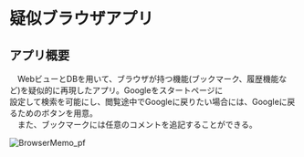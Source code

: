 # 疑似ブラウザアプリ

<h2>アプリ概要</h2>

　WebビューとDBを用いて、ブラウザが持つ機能(ブックマーク、履歴機能など)を疑似的に再現したアプリ。Googleをスタートページに  
 設定して検索を可能にし、閲覧途中でGoogleに戻りたい場合には、Googleに戻るためのボタンを用意。  
 　また、ブックマークには任意のコメントを追記することができる。
 
 
 ![BrowserMemo_pf](https://user-images.githubusercontent.com/82436202/179435716-ba1f2a60-adf3-4af8-abb6-df0868650387.gif)


